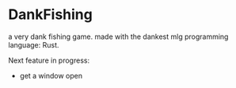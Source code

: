 # DankFishing
a very dank fishing game.
made with the dankest mlg programming language: Rust.

Next feature in progress:
- get a window open
